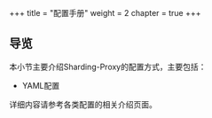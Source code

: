 +++
title = "配置手册"
weight = 2
chapter = true
+++

## 导览

本小节主要介绍Sharding-Proxy的配置方式，主要包括：

* YAML配置

详细内容请参考各类配置的相关介绍页面。